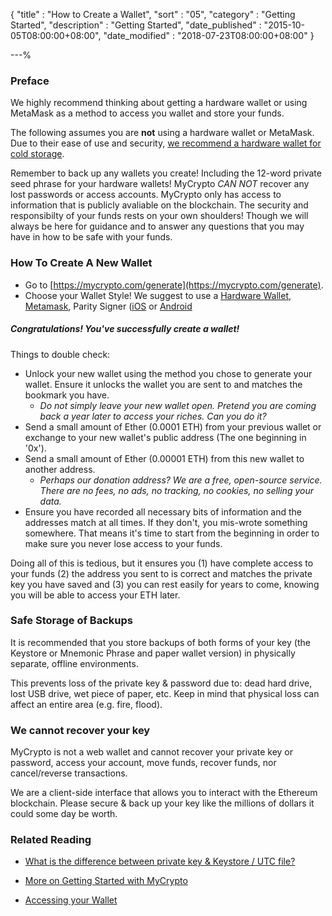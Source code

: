 {
"title"       : "How to Create a Wallet",
"sort"        : "05",
"category"    : "Getting Started",
"description" : "Getting Started",
"date_published" : "2015-10-05T08:00:00+08:00",
"date_modified"  : "2018-07-23T08:00:00+08:00"
}

---%


### Preface

We highly recommend thinking about getting a hardware wallet or using MetaMask as a method to access you wallet and store your funds.

The following assumes you are **not** using a hardware wallet or MetaMask. Due to their ease of use and security, [we recommend a hardware wallet for cold storage](https://support.mycrypto.com/hardware-wallets/hardware-wallet-recommendations.html).

Remember to back up any wallets you create! Including the 12-word private seed phrase for your hardware wallets! MyCrypto <em>CAN NOT</em> recover any lost passwords or access accounts. MyCrypto only has access to information that is publicly avaliable on the blockchain. The security and responsibilty of your funds rests on your own shoulders! Though we will always be here for guidance and to answer any questions that you may have in how to be safe with your funds.  

### How To Create A New Wallet

* Go to [https://mycrypto.com/generate](https://mycrypto.com/generate).
* Choose your Wallet Style! We suggest to use a [Hardware Wallet](https://support.mycrypto.com/hardware-wallets/hardware-wallet-recommendations.html), [Metamask](https://metamask.io/), Parity Signer ([iOS](https://itunes.apple.com/us/app/parity-signer/id1218174838) or [Android](https://play.google.com/store/apps/details?id=com.nativesigner)



##### Congratulations! You've successfully create a wallet!

Things to double check:

* Unlock your new wallet using the method you chose to generate your wallet.  Ensure it unlocks the wallet you are sent to and matches the bookmark you have.
    * _Do not simply leave your new wallet open. Pretend you are coming back a year later to access your riches. Can you do it?_
* Send a small amount of Ether (0.0001 ETH) from your previous wallet or exchange to your new wallet's public address (The one beginning in '0x').
* Send a small amount of Ether (0.00001 ETH) from this new wallet to another address.
    * _Perhaps our donation address? We are a free, open-source service. There are no fees, no ads, no tracking, no cookies, no selling your data._
* Ensure you have recorded all necessary bits of information and the addresses match at all times. If they don't, you mis-wrote something somewhere. That means it's time to start from the beginning in order to make sure you never lose access to your funds.

Doing all of this is tedious, but it ensures you (1) have complete access to your funds (2) the address you sent to is correct and matches the private key you have saved and (3) you can rest easily for years to come, knowing you will be able to access your ETH later.

### Safe Storage of Backups

It is recommended that you store backups of both forms of your key (the Keystore or Mnemonic Phrase and paper wallet version) in physically separate, offline environments.

This prevents loss of the private key & password due to: dead hard drive, lost USB drive, wet piece of paper, etc. Keep in mind that physical loss can affect an entire area (e.g. fire, flood).

### We cannot recover your key

MyCrypto is not a web wallet and cannot recover your private key or password, access your account, move funds, recover funds, nor cancel/reverse transactions.

We are a client-side interface that allows you to interact with the Ethereum blockchain. Please secure & back up your key like the millions of dollars it could some day be worth.


### Related Reading

* [What is the difference between private key & Keystore / UTC file?](https://support.mycrypto.com/private-keys-passwords/difference-beween-private-key-and-keystore-file.html)

* [More on Getting Started with MyCrypto](https://support.mycrypto.com/getting-started/)

* [Accessing your Wallet](https://support.mycrypto.com/accessing-your-wallet/)

